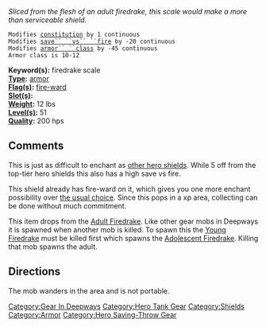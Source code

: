 *Sliced from the flesh of an adult firedrake, this scale would make a
more than serviceable shield.*

`Modifies `[`constitution`](Constitution "wikilink")` by 1 continuous`  
`Modifies `[`save`` ``vs`` ``fire`](Saving_Throw "wikilink")` by -20 continuous`  
`Modifies `[`armor`` ``class`](Armor_Class "wikilink")` by -45 continuous`  
`Armor class is 10-12`

**Keyword(s):** firedrake scale  
**[Type](:Category:_Object_Types "wikilink"):**
[armor](:Category:_Armor "wikilink")  
**[Flag(s)](:Category:_Object_Flags "wikilink"):**
[fire-ward](Fire-Ward_Flag "wikilink")  
**[Slot(s)](Object_Slots "wikilink"):** <held in offhand>  
**[Weight](Object_Weight "wikilink"):** 12 lbs  
**[Level(s)](Object_Level "wikilink"):** 51  
**[Quality](Object_Quality "wikilink"):** 200 hps  

## Comments

This is just as difficult to enchant as [other hero
shields](Shield_Of_Heroes "wikilink"). While 5 off from the top-tier
hero shields this also has a high save vs fire.

This shield already has fire-ward on it, which gives you one more
enchant possibility over [the usual
choice](Shield_Of_Heroes "wikilink"). Since this pops in a xp area,
collecting can be done without much commitment.

This item drops from the [Adult Firedrake](Adult_Firedrake "wikilink").
Like other gear mobs in Deepways it is spawned when another mob is
killed. To spawn this the [Young Firedrake](Young_Firedrake "wikilink")
must be killed first which spawns the [Adolescent
Firedrake](Adolescent_Firedrake "wikilink"). Killing that mob spawns the
adult.

## Directions

The mob wanders in the area and is not portable.

[Category:Gear In Deepways](Category:Gear_In_Deepways "wikilink")
[Category:Hero Tank Gear](Category:Hero_Tank_Gear "wikilink")
[Category:Shields](Category:Shields "wikilink")
[Category:Armor](Category:Armor "wikilink") [Category:Hero Saving-Throw
Gear](Category:Hero_Saving-Throw_Gear "wikilink")
